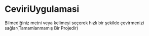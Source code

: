 # CeviriUygulamasi
Bilmediğiniz metni veya kelimeyi seçerek hızlı bir şekilde çevirmenizi sağlar(Tamamlanmamış Bir Projedir)

